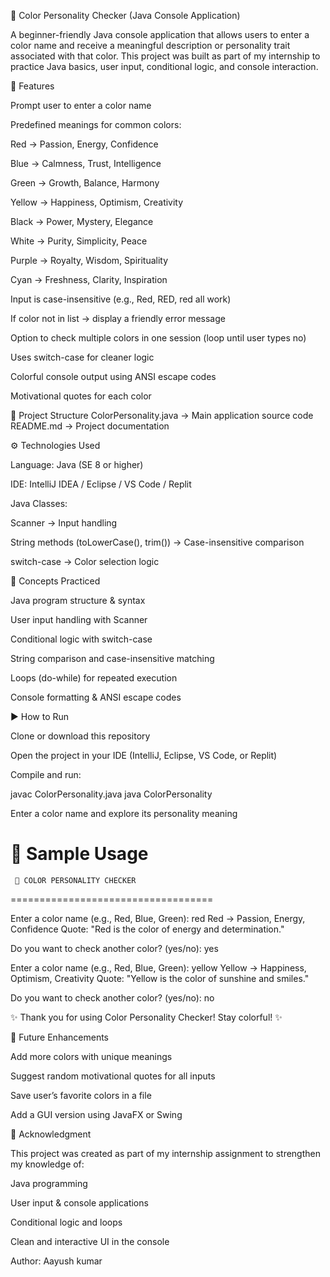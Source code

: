 🌈 Color Personality Checker (Java Console Application)

A beginner-friendly Java console application that allows users to enter a color name and receive a meaningful description or personality trait associated with that color.
This project was built as part of my internship to practice Java basics, user input, conditional logic, and console interaction.

🚀 Features

Prompt user to enter a color name

Predefined meanings for common colors:

Red → Passion, Energy, Confidence

Blue → Calmness, Trust, Intelligence

Green → Growth, Balance, Harmony

Yellow → Happiness, Optimism, Creativity

Black → Power, Mystery, Elegance

White → Purity, Simplicity, Peace

Purple → Royalty, Wisdom, Spirituality

Cyan → Freshness, Clarity, Inspiration

Input is case-insensitive (e.g., Red, RED, red all work)

If color not in list → display a friendly error message

Option to check multiple colors in one session (loop until user types no)

Uses switch-case for cleaner logic

Colorful console output using ANSI escape codes

Motivational quotes for each color

📂 Project Structure
ColorPersonality.java   → Main application source code
README.md               → Project documentation

⚙️ Technologies Used

Language: Java (SE 8 or higher)

IDE: IntelliJ IDEA / Eclipse / VS Code / Replit

Java Classes:

Scanner → Input handling

String methods (toLowerCase(), trim()) → Case-insensitive comparison

switch-case → Color selection logic

📖 Concepts Practiced

Java program structure & syntax

User input handling with Scanner

Conditional logic with switch-case

String comparison and case-insensitive matching

Loops (do-while) for repeated execution

Console formatting & ANSI escape codes

▶️ How to Run

Clone or download this repository

Open the project in your IDE (IntelliJ, Eclipse, VS Code, or Replit)

Compile and run:

javac ColorPersonality.java
java ColorPersonality


Enter a color name and explore its personality meaning

📌 Sample Usage
===================================
     🌈 COLOR PERSONALITY CHECKER 
===================================

Enter a color name (e.g., Red, Blue, Green): red
Red → Passion, Energy, Confidence
Quote: "Red is the color of energy and determination."

Do you want to check another color? (yes/no): yes

Enter a color name (e.g., Red, Blue, Green): yellow
Yellow → Happiness, Optimism, Creativity
Quote: "Yellow is the color of sunshine and smiles."

Do you want to check another color? (yes/no): no

✨ Thank you for using Color Personality Checker! Stay colorful! ✨

🔮 Future Enhancements

Add more colors with unique meanings

Suggest random motivational quotes for all inputs

Save user’s favorite colors in a file

Add a GUI version using JavaFX or Swing

🙌 Acknowledgment

This project was created as part of my internship assignment to strengthen my knowledge of:

Java programming

User input & console applications

Conditional logic and loops

Clean and interactive UI in the console

Author: Aayush kumar
